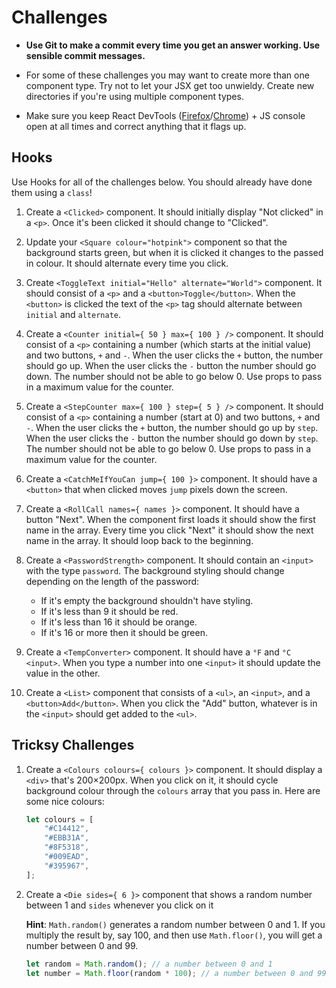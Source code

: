 # Challenges

- **Use Git to make a commit every time you get an answer working. Use sensible commit messages.**

- For some of these challenges you may want to create more than one component type. Try not to let your JSX get too unwieldy. Create new directories if you're using multiple component types.

- Make sure you keep React DevTools ([Firefox](https://addons.mozilla.org/en-US/firefox/addon/react-devtools/)/[Chrome](https://chrome.google.com/webstore/detail/react-developer-tools/fmkadmapgofadopljbjfkapdkoienihi)) + JS console open at all times and correct anything that it flags up.

## Hooks

Use Hooks for all of the challenges below. You should already have done them using a `class`!

1) Create a `<Clicked>` component. It should initially display "Not clicked" in a `<p>`. Once it's been clicked it should change to "Clicked".

2) Update your `<Square colour="hotpink">` component so that the background starts green, but when it is clicked it changes to the passed in colour. It should alternate every time you click.

3) Create `<ToggleText initial="Hello" alternate="World">` component. It should consist of a `<p>` and a `<button>Toggle</button>`. When the `<button>` is clicked the text of the `<p>` tag should alternate between `initial` and `alternate`.

4) Create a `<Counter initial={ 50 } max={ 100 } />` component. It should consist of a `<p>` containing a number (which starts at the initial value) and two buttons, `+` and `-`. When the user clicks the `+` button, the number should go up. When the user clicks the `-` button the number should go down. The number should not be able to go below 0. Use props to pass in a maximum value for the counter.

5) Create a `<StepCounter max={ 100 } step={ 5 } />` component. It should consist of a `<p>` containing a number (start at 0) and two buttons, `+` and `-`. When the user clicks the `+` button, the number should go up by `step`. When the user clicks the `-` button the number should go down by `step`. The number should not be able to go below 0. Use props to pass in a maximum value for the counter.

6) Create a `<CatchMeIfYouCan jump={ 100 }>` component. It should have a `<button>` that when clicked moves `jump` pixels down the screen.

7) Create a `<RollCall names={ names }>` component. It should have a button "Next". When the component first loads it should show the first name in the array. Every time you click "Next" it should show the next name in the array. It should loop back to the beginning.

8) Create a `<PasswordStrength>` component. It should contain an `<input>` with the type `password`. The background styling should change depending on the length of the password:

    - If it's empty the background shouldn't have styling.
    - If it's less than 9 it should be red.
    - If it's less than 16 it should be orange.
    - If it's 16 or more then it should be green.

9) Create a `<TempConverter>` component. It should have a `°F` and `°C` `<input>`. When you type a number into one `<input>` it should update the value in the other.

10) Create a `<List>` component that consists of a `<ul>`, an `<input>`, and a `<button>Add</button>`. When you click the "Add" button, whatever is in the `<input>` should get added to the `<ul>`.


## Tricksy Challenges

1) Create a `<Colours colours={ colours }>` component. It should display a `<div>` that's 200×200px.  When you click on it, it should cycle background colour through the `colours` array that you pass in. Here are some nice colours:

    ```js
    let colours = [
        "#C14412",
        "#EBB31A",
        "#8F5318",
        "#009EAD",
        "#395967",
    ];
    ```

2) Create a `<Die sides={ 6 }>` component that shows a random number between 1 and `sides` whenever you click on it

    **Hint**: `Math.random()` generates a random number between 0 and 1. If you multiply the result by, say 100, and then use `Math.floor()`, you will get a number between 0 and 99.

    ```javascript
    let random = Math.random(); // a number between 0 and 1
    let number = Math.floor(random * 100); // a number between 0 and 99
    ```
